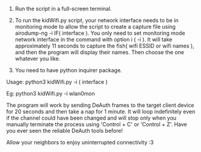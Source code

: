 1. Run the script in a full-screen terminal.

2. To run the kidWifi.py script, your network interface needs to be in monitoring mode to allow the script to create a capture file using airodump-ng -i IF( interface ). You only need to set monitoring mode network interface in the command with option i ( -i ). It will take approximately 11 seconds to capture the fish( wifi ESSID or wifi names ), and then the program will display their names. Then choose the one whatever you like.

3. You need to have python inquirer package.



Usage: python3 kidWifi.py -i ( interface )

Eg: python3 kidWifi.py -i wlan0mon



The program will work by sending DeAuth frames to the target client device for 20 seconds and then take a nap for 1 minute. It will loop indefinitely even if the channel could have been changed and will stop only when you manually terminate the process using 'Control + C' or 'Control + Z'. Have you ever seen the reliable DeAuth tools before!



Allow your neighbors to enjoy uninterrupted connectivity :3
